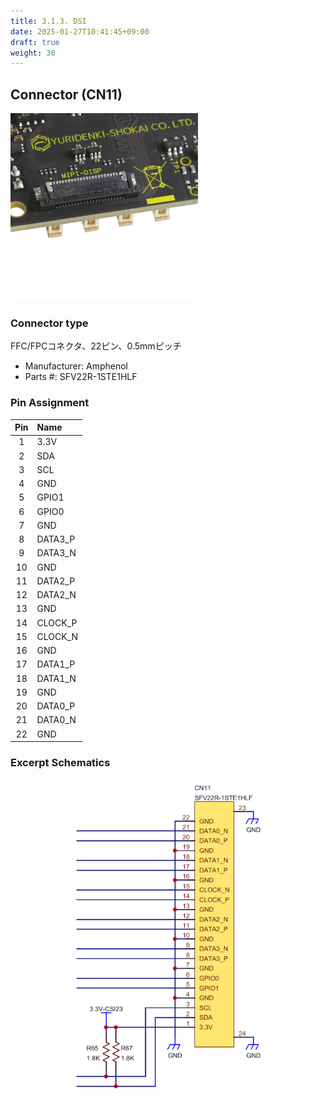 ```yaml
---
title: 3.1.3. DSI
date: 2025-01-27T10:41:45+09:00
draft: true
weight: 30
---
```

## Connector (CN11) #

![Connector_DSI](images/DSI_300x300.png)

### Connector type
FFC/FPCコネクタ、22ピン、0.5mmピッチ
* Manufacturer: Amphenol
* Parts #: SFV22R-1STE1HLF

### Pin Assignment

|Pin|Name|
|:---:|:---|
|1|3.3V|
|2|SDA|
|3|SCL|
|4|GND|
|5|GPIO1|
|6|GPIO0|
|7|GND|
|8|DATA3_P|
|9|DATA3_N|
|10|GND|
|11|DATA2_P|
|12|DATA2_N|
|13|GND|
|14|CLOCK_P|
|15|CLOCK_N|
|16|GND|
|17|DATA1_P|
|18|DATA1_N|
|19|GND|
|20|DATA0_P|
|21|DATA0_N|
|22|GND|

### Excerpt Schematics

![Connector_DSI](images/DSI_ExcerptSchematics.png)
